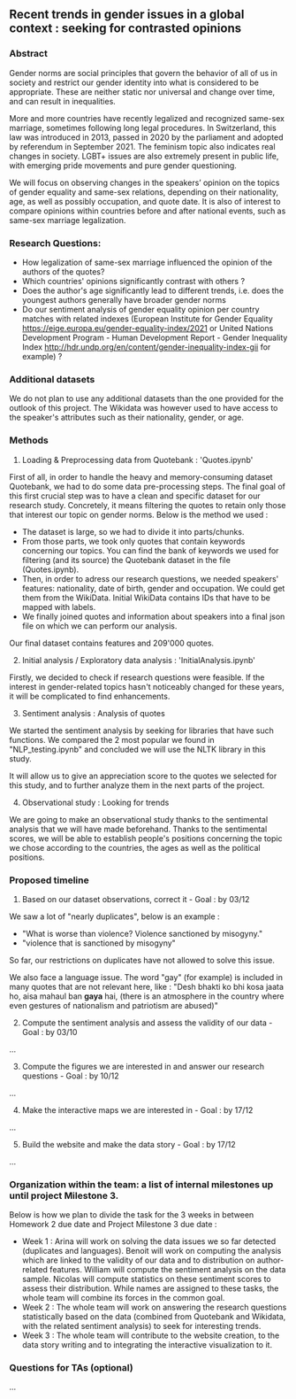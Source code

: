 ## Recent trends in gender issues in a global context : seeking for contrasted opinions

### Abstract

Gender norms are social principles that govern the behavior of all of us in society and restrict our gender identity into what is considered to be appropriate. These are neither static nor universal and change over time, and can result in inequalities. 

More and more countries have recently legalized and recognized same-sex marriage, sometimes following long legal procedures. In Switzerland, this law was introduced in 2013, passed in 2020 by the parliament and adopted by referendum in September 2021.
The feminism topic also indicates real changes in society. LGBT+ issues are also extremely present in public life, with emerging pride movements and pure gender questioning.

We will focus on observing changes in the speakers’ opinion on the topics of gender equality and same-sex relations, depending on their nationality, age, as well as possibly occupation, and quote date. It is also of interest to compare opinions within countries before and after national events, such as same-sex marriage legalization.

### Research Questions:

- How legalization of same-sex marriage influenced the opinion of the authors of the quotes?
- Which countries' opinions significantly contrast with others ?
- Does the author's age significantly lead to different trends, i.e. does the youngest authors generally have broader gender norms 
- Do our sentiment analysis of gender equality opinion per country matches with related indexes (European Institute for Gender Equality https://eige.europa.eu/gender-equality-index/2021 or United Nations Development Program - Human Development Report - Gender Inequality Index http://hdr.undp.org/en/content/gender-inequality-index-gii for example) ?

### Additional datasets

We do not plan to use any additional datasets than the one provided for the outlook of this project.
The Wikidata was however used to have access to the speaker's attributes such as their nationality, gender, or age.

### Methods

1) Loading & Preprocessing data from Quotebank : 'Quotes.ipynb'

First of all, in order to handle the heavy and memory-consuming dataset Quotebank, we had to do some data pre-processing steps.
The final goal of this first crucial step was to have a clean and specific dataset for our research study. Concretely, it means filtering the quotes to retain only those that interest our topic on gender norms. Below is the method we used :

- The dataset is large, so we had to divide it into parts/chunks. 
- From those parts, we took only quotes that contain keywords concerning our topics. You can find the bank of keywords we used for filtering (and its source) the Quotebank dataset in the file (Quotes.ipynb).
- Then, in order to adress our research questions, we needed speakers' features: nationality, date of birth, gender and occupation. We could get them from the WikiData. Initial WikiData contains IDs that have to be mapped with labels.   
- We finally joined quotes and information about speakers into a final json file on which we can perform our analysis.

Our final dataset contains features and 209'000 quotes.

2) Initial analysis / Exploratory data analysis : 'InitialAnalysis.ipynb'

Firstly, we decided to check if research questions were feasible.
If the interest in gender-related topics hasn't noticeably changed for these years, it will be complicated to find enhancements.

3) Sentiment analysis : Analysis of quotes

We started the sentiment analysis by seeking for libraries that have such functions. We compared the 2 most popular we found in "NLP_testing.ipynb" and concluded we will use the NLTK library in this study.

It will allow us to give an appreciation score to the quotes we selected for this study, and to further analyze them in the next parts of the project.

4) Observational study : Looking for trends

We are going to make an observational study thanks to the sentimental analysis that we will have made beforehand. Thanks to the sentimental scores, we will be able to establish people's positions concerning the topic we chose according to the countries, the ages as well as the political positions.




### Proposed timeline

1) Based on our dataset observations, correct it - Goal : by 03/12

We saw a lot of "nearly duplicates", below is an example :
- "What is worse than violence? Violence sanctioned by misogyny."
- "violence that is sanctioned by misogyny"

So far, our restrictions on duplicates have not allowed to solve this issue.

We also face a language issue. The word "gay" (for example) is included in many quotes that are not relevant here, like :
"Desh bhakti ko bhi kosa jaata ho, aisa mahaul ban **gaya** hai, (there is an atmosphere in the country where even gestures of nationalism and patriotism are abused)"

2) Compute the sentiment analysis and assess the validity of our data - Goal : by 03/10

...

3) Compute the figures we are interested in and answer our research questions - Goal : by 10/12

...

4) Make the interactive maps we are interested in - Goal : by 17/12

...

5) Build the website and make the data story - Goal : by 17/12

...

### Organization within the team: a list of internal milestones up until project Milestone 3.

Below is how we plan to divide the task for the 3 weeks in between Homework 2 due date and Project Milestone 3 due date :

- Week 1 : Arina will work on solving the data issues we so far detected (duplicates and languages). Benoit will work on computing the analysis which are linked to the validity of our data and to distribution on author-related features. William will compute the sentiment analysis on the data sample. Nicolas will compute statistics on these sentiment scores to assess their distribution. While names are assigned to these tasks, the whole team will combine its forces in the common goal.
- Week 2 : The whole team will work on answering the research questions statistically based on the data (combined from Quotebank and Wikidata, with the related sentiment analysis) to seek for interesting trends.
- Week 3 : The whole team will contribute to the website creation, to the data story writing and to integrating the interactive visualization to it.


### Questions for TAs (optional)

...
